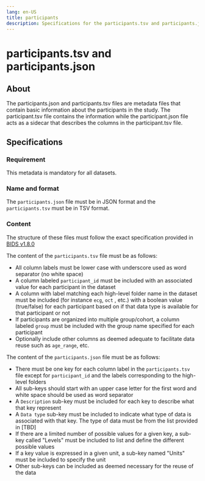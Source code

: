 ```yaml
---
lang: en-US
title: participants
description: Specifications for the participants.tsv and participants.json metadata file
---
```


# participants.tsv and participants.json

## About

The participants.json and participants.tsv files are metadata files that contain basic information about the participants in the study.
The participant.tsv file contains the information while the participant.json file acts as a sidecar that describes the columns in the participant.tsv file.

## Specifications

### Requirement

This metadata is mandatory for all datasets.

### Name and format

The `participants.json` file must be in JSON format and the `participants.tsv` must be in TSV format.

### Content

The structure of these files must follow the exact specification provided in [BIDS v1.8.0](https://bids-specification.readthedocs.io/en/v1.8.0/03-modality-agnostic-files.html#participants-file)

The content of the `participants.tsv` file must be as follows:

- All column labels must be lower case with underscore used as word separator (no white space)
- A column labeled `participant_id` must be included with an associated value for each participant in the dataset
- A column with label matching each high-level folder name in the dataset must be included (for instance `ecg`, `oct` , etc.) with a boolean value (true/false) for each participant based on if that data type is available for that participant or not
- If participants are organized into multiple group/cohort, a column labeled `group` must be included with the group name specified for each participant
- Optionally include other columns as deemed adequate to facilitate data reuse such as `age_range`, etc.

The content of the `participants.json` file must be as follows:

- There must be one key for each column label in the `participants.tsv` file except for `participant_id` and the labels corresponding to the high-level folders
- All sub-keys should start with an upper case letter for the first word and white space should be used as word separator
- A `Description` sub-key must be included for each key to describe what that key represent
- A `Data type` sub-key must be included to indicate what type of data is associated with that key. The type of data must be from the list provided in [TBD]
- If there are a limited number of possible values for a given key, a sub-key called "Levels" must be included to list and define the different possible values
- If a key value is expressed in a given unit, a sub-key named "Units" must be included to specify the unit
- Other sub-keys can be included as deemed necessary for the reuse of the data
